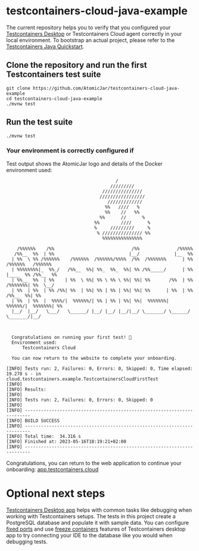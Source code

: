 # testcontainers-cloud-java-example

The current repository helps you to verify that you configured your [Testcontainers Desktop](https://testcontainers.com/desktop) or Testcontainers Cloud agent correctly in your local environment.
To bootstrap an actual project, please refer to the [Testcontainers Java Quickstart](https://github.com/testcontainers/testcontainers-java-spring-boot-quickstart).

## Clone the repository and run the first Testcontainers test suite

```
git clone https://github.com/AtomicJar/testcontainers-cloud-java-example
cd testcontainers-cloud-java-example
./mvnw test
```

## Run the test suite

`./mvnw test`

### Your environment is correctly configured if

Test output shows the AtomicJar logo and details of the Docker environment used:  

```shell
                                         /
                                       /////////
                                    ///////////////
                                   /////////////////
                                      /////////////
                                     %%   ////   %
                                     %%    //   %%
                                   %%      //      %
                                 %%        ////      %
                                 %     /////////     %
                                  % /////////////// %%
                                    %%%%%%%%%%%%%%%

    /%%%%%%    /%%                             /%%              /%%%%%
   /%%__  %%  | %%                            |__/             |__  %%
  | %%  \ %% /%%%%%%    /%%%%%%  /%%%%%%/%%%%  /%%  /%%%%%%%      | %%  /%%%%%%   /%%%%%%
  | %%%%%%%%|_  %%_/   /%%__  %%| %%_  %%_  %%| %% /%%_____/      | %% |____  %% /%%__  %%
  | %%__  %%  | %%    | %%  \ %%| %% \ %% \ %%| %%| %%       /%%  | %%  /%%%%%%%| %%  \__/
  | %%  | %%  | %% /%%| %%  | %%| %% | %% | %%| %%| %%      | %%  | %% /%%__  %%| %%
  | %%  | %%  |  %%%%/|  %%%%%%/| %% | %% | %%| %%|  %%%%%%%|  %%%%%%/|  %%%%%%%| %%
  |__/  |__/   \___/   \______/ |__/ |__/ |__/|__/ \_______/ \______/  \_______/|__/


  
  Congratulations on running your first test! 🎉
  Environment used: 
      Testcontainers Cloud
 
  You can now return to the website to complete your onboarding.

[INFO] Tests run: 2, Failures: 0, Errors: 0, Skipped: 0, Time elapsed: 19.278 s - in cloud.testcontainers.example.TestcontainersCloudFirstTest
[INFO]
[INFO] Results:
[INFO]
[INFO] Tests run: 2, Failures: 0, Errors: 0, Skipped: 0
[INFO]
[INFO] ------------------------------------------------------------------------
[INFO] BUILD SUCCESS
[INFO] ------------------------------------------------------------------------
[INFO] Total time:  34.316 s
[INFO] Finished at: 2023-05-16T18:19:21+02:00
[INFO] ------------------------------------------------------------------------
```

Congratulations, you can return to the web application to continue your onboarding: 
[app.testcontainers.cloud](https://app.testcontainers.cloud)

# Optional next steps

[Testcontainers Desktop app](https://testcontainers.com/desktop/) helps with common tasks like debugging when working with Testcontainers setups. 
The tests in this project create a PostgreSQL database and populate it with sample data. You can configure [fixed ports](https://newsletter.testcontainers.com/announcements/set-fixed-ports-to-easily-debug-development-services) and use [freeze containers](https://newsletter.testcontainers.com/announcements/freeze-containers-to-prevent-their-shutdown-while-you-debug) features of Testcontainers desktop app to try connecting your IDE to the database like you would when debugging tests.


